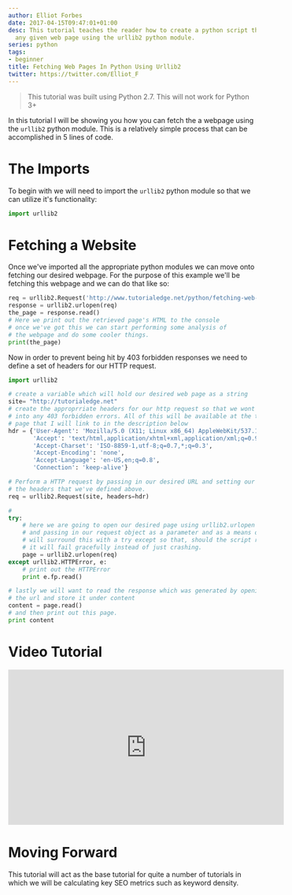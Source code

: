 ```yaml
---
author: Elliot Forbes
date: 2017-04-15T09:47:01+01:00
desc: This tutorial teaches the reader how to create a python script that will fetch
  any given web page using the urllib2 python module.
series: python
tags:
- beginner
title: Fetching Web Pages In Python Using Urllib2
twitter: https://twitter.com/Elliot_F
---
```


> This tutorial was built using Python 2.7. This will not work for Python 3+

In this tutorial I will be showing you how you can fetch the a webpage using the `urllib2` python module. This is a relatively simple process that can be accomplished in 5 lines of code.

# The Imports

To begin with we will need to import the `urllib2` python module so that we can utilize it's functionality:

```py
import urllib2
```

# Fetching a Website

<p>Once we've imported all the appropriate python modules we can move onto fetching our desired webpage. For the purpose of this example we'll be fetching this webpage and we can do that like so:</p>

```py
req = urllib2.Request('http://www.tutorialedge.net/python/fetching-web-pages-python/')
response = urllib2.urlopen(req)
the_page = response.read()
# Here we print out the retrieved page's HTML to the console
# once we've got this we can start performing some analysis of 
# the webpage and do some cooler things.
print(the_page)
```

<p>Now in order to prevent being hit by 403 forbidden responses we need to define a set of headers for our HTTP request.</p>

```py
import urllib2

# create a variable which will hold our desired web page as a string
site= "http://tutorialedge.net"
# create the approprriate headers for our http request so that we wont run
# into any 403 forbidden errors. All of this will be available at the tutorial
# page that I will link to in the description below
hdr = {'User-Agent': 'Mozilla/5.0 (X11; Linux x86_64) AppleWebKit/537.11 (KHTML, like Gecko) Chrome/23.0.1271.64 Safari/537.11',
       'Accept': 'text/html,application/xhtml+xml,application/xml;q=0.9,*/*;q=0.8',
       'Accept-Charset': 'ISO-8859-1,utf-8;q=0.7,*;q=0.3',
       'Accept-Encoding': 'none',
       'Accept-Language': 'en-US,en;q=0.8',
       'Connection': 'keep-alive'}

# Perform a HTTP request by passing in our desired URL and setting our headers to equal
# the headers that we've defined above.
req = urllib2.Request(site, headers=hdr)

# 
try:
    # here we are going to open our desired page using urllib2.urlopen
    # and passing in our request object as a parameter and as a means of protection we 
    # will surround this with a try except so that, should the script run into any errors
    # it will fail gracefully instead of just crashing.
    page = urllib2.urlopen(req)
except urllib2.HTTPError, e:
    # print out the HTTPError
    print e.fp.read()

# lastly we will want to read the response which was generated by opening
# the url and store it under content
content = page.read()
# and then print out this page.
print content
```

# Video Tutorial

<p><iframe allowfullscreen="" frameborder="0" height="315" src="https://www.youtube.com/embed/LTGhCtp2Scw" width="560"></iframe></p>


# Moving Forward

<p>This tutorial will act as the base tutorial for quite a number of tutorials in which we will be calculating key SEO metrics such as keyword density. </p>
